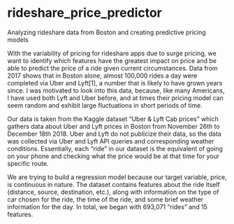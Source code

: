 # rideshare_price_predictor
Analyzing rideshare data from Boston and creating predictive pricing models


With the variability of pricing for rideshare apps due to surge pricing, we want to identify which features have the greatest impact on price and be able to predict the price of a ride given current circumstances. Data from 2017 shows that in Boston alone, almost 100,000 rides a day were completed via Uber and Lyft[1], a number that is likely to have grown years since. I was motivated to look into this data, because, like many Americans, I have used both Lyft and Uber before, and at times their pricing model can seem random and exhibit large fluctuations in short periods of time. 

Our data is taken from the Kaggle dataset “Uber & Lyft Cab prices” which gathers data about Uber and Lyft prices in Boston from November 26th to December 18th 2018. Uber and Lyft do not publicize their data, so the data was collected via Uber and Lyft API queries and corresponding weather conditions. Essentially, each “ride” in our dataset is the equivalent of going on your phone and checking what the price would be at that time for your specific route. 

We are trying to build a regression model because our target variable, price, is continuous in nature. The dataset contains features about the ride itself (distance, source, destination, etc.), along with information on the type of car chosen for the ride, the time of the ride, and some brief weather information for the day.  In total, we began with 693,071 “rides” and 15 features. 
